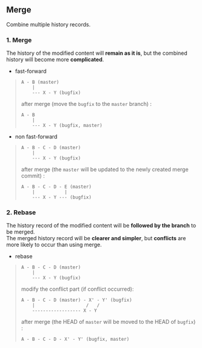 ## Merge
Combine multiple history records.  

### 1. Merge
The history of the modified content will **remain as it is**, but the combined history will become more **complicated**.

- fast-forward
>```
> A - B (master)
>     |
>     --- X - Y (bugfix)
>```
>
>after merge (move the `bugfix` to the `master` branch) :
>```
> A - B
>     |
>     --- X - Y (bugfix, master)
>```

- non fast-forward
>```
> A - B - C - D (master)
>     | 
>     --- X - Y (bugfix)
>```
>
>after merge (the `master` will be updated to the newly created merge commit) :
>```
> A - B - C - D - E (master)
>     |           | 
>     --- X - Y --- (bugfix)
>```

### 2. Rebase
The history record of the modified content will be **followed by the branch** to be merged.  
The merged history record will be **clearer and simpler**, but **conflicts** are more likely to occur than using merge.

- rebase
>```
> A - B - C - D (master)
>     | 
>     --- X - Y (bugfix)
>```
>
>modify the conflict part (if conflict occurred):
>```
> A - B - C - D (master) - X' - Y' (bugfix)
>     |                   /   /
>     ------------------ X - Y
>```
>after merge (the HEAD of `master` will be moved to the HEAD of `bugfix`) :
>
>```
> A - B - C - D - X' - Y' (bugfix, master)
>```
